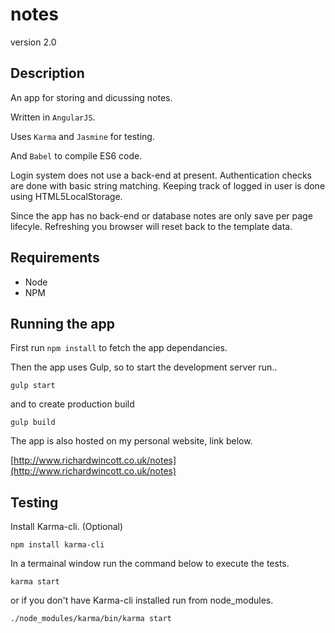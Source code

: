 # notes
version 2.0

## Description
An app for storing and dicussing notes.

Written in `AngularJS`.

Uses `Karma` and `Jasmine` for testing.

And `Babel` to compile ES6 code.

Login system does not use a back-end at present. Authentication checks are done with basic string matching. Keeping track of logged in user is done using HTML5LocalStorage.

Since the app has no back-end or database notes are only save per page lifecyle. Refreshing you browser will reset back to the template data.

## Requirements
* Node
* NPM

## Running the app
First run `npm install` to fetch the app dependancies.

Then the app uses Gulp, so to start the development server run..
```
gulp start
```
and to create production build
```
gulp build
```
The app is also hosted on my personal website, link below.

[http://www.richardwincott.co.uk/notes](http://www.richardwincott.co.uk/notes)

## Testing
Install Karma-cli. (Optional)
```
npm install karma-cli
```

In a termainal window run the command below to execute the tests.
```
karma start
```
or if you don't have Karma-cli installed run from node_modules.
```
./node_modules/karma/bin/karma start
```

